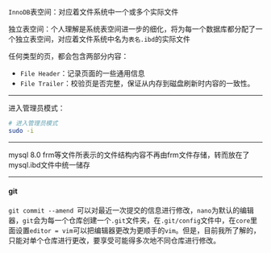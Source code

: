 `InnoDB`表空间：对应着文件系统中一个或多个实际文件

独立表空间：个人理解是系统表空间进一步的细化，将为每一个数据库都分配了一个独立表空间，对应着文件系统中名为`表名.ibd`的实际文件

任何类型的页，都会包含两部分内容：

- `File Header`：记录页面的一些通用信息
- `File Trailer`：校验页是否完整，保证从内存到磁盘刷新时内容的一致性。

----

进入管理员模式： 

```zsh
# 进入管理员模式
sudo -i
```

----

mysql 8.0 frm等文件所表示的文件结构内容不再由frm文件存储，转而放在了mysql.ibd文件中统一储存

----

#### git

`git commit --amend `可以对最近一次提交的信息进行修改，`nano`为默认的编辑器，`git`会为每一个仓库创建一个`.git`文件夹，在`.git/config`文件中，在`core`里面设置`editor = vim`可以把编辑器更改为更顺手的`vim`。但是，目前我所了解的，只能对单个仓库进行更改，要享受可能得多次地不同仓库进行修改。